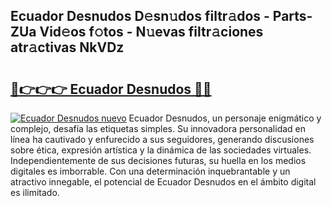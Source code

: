 ## Ecuador Desnudos D𝚎sn𝚞dos filtr𝚊dos - Parts-ZUa Vid𝚎os f𝚘tos - N𝚞evas filtr𝚊ciones atr𝚊ctivas NkVDz

# <h2><a href="http://mbbpde.tromn.icu/?c=Ecuador+Desnudos">🔗👉👉👉 Ecuador Desnudos 🔗🔗</a></h2>

[![Ecuador Desnudos nuevo](https://i.imgur.com/pEAQMta.gif)](http://mbbpde.tromn.icu/?c=Ecuador+Desnudos)
Ecuador Desnudos, un personaje enigmático y complejo, desafía las etiquetas simples. Su innovadora personalidad en línea ha cautivado y enfurecido a sus seguidores, generando discusiones sobre ética, expresión artística y la dinámica de las sociedades virtuales. Independientemente de sus decisiones futuras, su huella en los medios digitales es imborrable. Con una determinación inquebrantable y un atractivo innegable, el potencial de Ecuador Desnudos en el ámbito digital es ilimitado.
